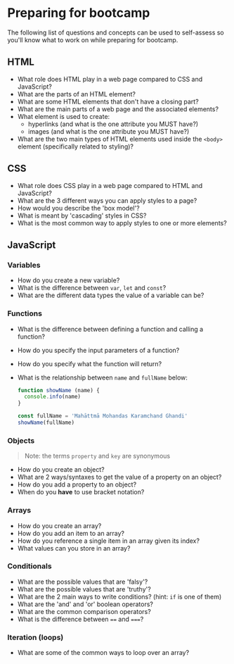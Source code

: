 # Preparing for bootcamp

The following list of questions and concepts can be used to self-assess so you'll know what to work on while preparing for bootcamp.

## HTML

* What role does HTML play in a web page compared to CSS and JavaScript?
* What are the parts of an HTML element?
* What are some HTML elements that don't have a closing part?
* What are the main parts of a web page and the associated elements?
* What element is used to create:
  - hyperlinks (and what is the one attribute you MUST have?)
  - images (and what is the one attribute you MUST have?)
* What are the two main types of HTML elements used inside the `<body>` element (specifically related to styling)?

## CSS

* What role does CSS play in a web page compared to HTML and JavaScript?
* What are the 3 different ways you can apply styles to a page?
* How would you describe the 'box model'?
* What is meant by 'cascading' styles in CSS?
* What is the most common way to apply styles to one or more elements?

## JavaScript

### Variables

* How do you create a new variable?
* What is the difference between `var`, `let` and `const`?
* What are the different data types the value of a variable can be?

### Functions

* What is the difference between defining a function and calling a function?
* How do you specify the input parameters of a function?
* How do you specify what the function will return?
* What is the relationship between `name` and `fullName` below:

  ```js
  function showName (name) {
    console.info(name)
  }

  const fullName = 'Mahāttmā Mohandas Karamchand Ghandi'
  showName(fullName)
  ```

### Objects

> Note: the terms `property` and `key` are synonymous

* How do you create an object?
* What are 2 ways/syntaxes to get the value of a property on an object?
* How do you add a property to an object?
* When do you **have** to use bracket notation?

### Arrays

* How do you create an array?
* How do you add an item to an array?
* How do you reference a single item in an array given its index?
* What values can you store in an array?

### Conditionals

* What are the possible values that are 'falsy'?
* What are the possible values that are 'truthy'?
* What are the 2 main ways to write conditions? (hint: `if` is one of them)
* What are the 'and' and 'or' boolean operators?
* What are the common comparison operators?
* What is the difference between `==` and `===`?

### Iteration (loops)

* What are some of the common ways to loop over an array?

